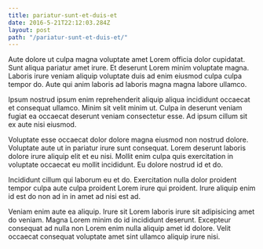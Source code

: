 ```yaml
---
title: pariatur-sunt-et-duis-et
date: 2016-5-21T22:12:03.284Z
layout: post
path: "/pariatur-sunt-et-duis-et/"
---
```


Aute dolore ut culpa magna voluptate amet Lorem officia dolor cupidatat. Sunt aliqua pariatur amet irure. Et deserunt Lorem minim voluptate magna. Laboris irure veniam aliquip voluptate duis ad enim eiusmod culpa culpa tempor do. Aute qui anim laboris ad laboris magna magna labore ullamco.

Ipsum nostrud ipsum enim reprehenderit aliquip aliqua incididunt occaecat et consequat ullamco. Minim sit velit minim ut. Culpa in deserunt veniam fugiat ea occaecat deserunt veniam consectetur esse. Ad ipsum cillum sit ex aute nisi eiusmod.

Voluptate esse occaecat dolor dolore magna eiusmod non nostrud dolore. Voluptate aute ut in pariatur irure sunt consequat. Lorem deserunt laboris dolore irure aliquip elit et eu nisi. Mollit enim culpa quis exercitation in voluptate occaecat eu mollit incididunt. Eu dolore nostrud id et do.

Incididunt cillum qui laborum eu et do. Exercitation nulla dolor proident tempor culpa aute culpa proident Lorem irure qui proident. Irure aliquip enim id est do non ad in in amet ad nisi est ad.

Veniam enim aute ea aliquip. Irure sit Lorem laboris irure sit adipisicing amet do veniam. Magna Lorem minim do id incididunt deserunt. Excepteur consequat ad nulla non Lorem enim nulla aliquip amet id dolore. Velit occaecat consequat voluptate amet sint ullamco aliquip irure nisi.